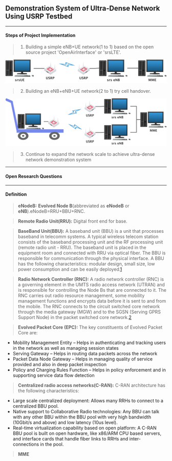 ## Demonstration System of Ultra-Dense Network  Using USRP Testbed
---
#### Steps of Project Implementation
>1. Building a simple eNB+UE network(1 to 1) based on the open source project 'OpenAirInterface' or 'srsLTE'.

![](./Photos/1TO1.png)


>2. Building an eNB+eNB+UE network(2 to 1) try cell handover.

![](./Photos/2TO1.png)

>3. Continue to expand the network scale to achieve ultra-dense network demonstration system

---
#### Open Research Questions



---
#### Definition

>**eNodeB:** **Evolved Node B**(abbreviated as **eNodeB** or **eNB**).eNodeB=RRU+BBU+RNC.

>**Remote Radio Unit(RRU):** Digital front end for base.

>**BaseBand Unit(BBU):** A baseband unit (BBU) is a unit that processes baseband in telecomm systems. A typical wireless telecom station consists of the baseband processing unit and the RF processing unit (remote radio unit - RRU). The baseband unit is placed in the equipment room and connected with RRU via optical fiber. The BBU is responsible for communication through the physical interface. A BBU has the following characteristics: modular design, small size, low power consumption and can be easily deployed.[1]

>**Radio Network Controller (RNC):** A radio network controller (RNC) is a governing element in the UMTS radio access network (UTRAN) and is responsible for controlling the Node Bs that are connected to it. The RNC carries out radio resource management, some mobility management functions and encrypts data before it is sent to and from the mobile. The RNC connects to the circuit switched core network through the media gateway (MGW) and to the SGSN (Serving GPRS Support Node) in the packet switched core network.[2]

>**Evolved Packet Core (EPC):** The key constituents of Evolved Packet Core are:
 * Mobility Management Entity – Helps in authenticating and tracking users in the network as well as managing session states
 * Serving Gateway – Helps in routing data packets across the network
 * Packet Data Node Gateway – Helps in managing quality of service provided and also in deep packet inspection
 * Policy and Charging Rules Function – Helps in policy enforcement and in supporting service data flow detection

 >**Centralized radio access networks(C-RAN):** C-RAN architecture has the following characteristics:
  * Large scale centralized deployment: Allows many RRHs to connect to a centralized BBU pool.
  * Native support to Collaborative Radio technologies: Any BBU can talk with any other BBU within the BBU pool with very high bandwidth (10Gbit/s and above) and low latency (10us level).
  * Real-time virtualization capability based on open platform: A C-RAN BBU pool is built on open hardware, like x86/ARM CPU based servers, and interface cards that handle fiber links to RRHs and inter-connections in the pool.

  >**MME**


[1]:https://www.exfo.com/en/resources/glossary/baseband-unit/
[2]:https://www.idt.com/application/network-communications/radio-network-controller-rnc
